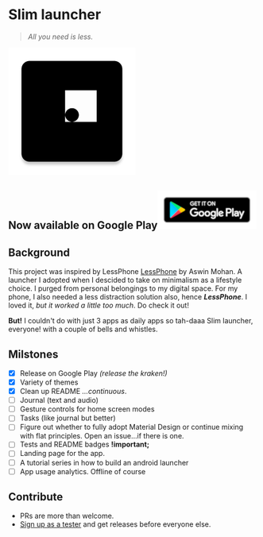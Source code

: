 # Slim launcher

> _All you need is less._

<img id="app-logo" src="docs/assets/ic_launcher-web.png">

## Now available on Google Play[![Google Play badge](docs/assets/google-play-badge.png)](https://play.google.com/store/apps/details?id=com.sduduzog.slimlauncher)

## Background

This project was inspired by LessPhone [LessPhone](https://play.google.com/store/apps/details?id=me.aswinmohan.nophone) by Aswin Mohan. A launcher I adopted when I descided to take on minimalism as a lifestyle choice. I purged from personal belongings to my digital space. For my phone, I also needed a less distraction solution also, hence **_LessPhone_**. I loved it, _but it worked a little too much_. Do check it out!

**But!** I couldn't do with just 3 apps as daily apps so tah-daaa Slim launcher, everyone! with a couple of bells and whistles.

## Milstones

- [x] Release on Google Play _(release the kraken!)_
- [x] Variety of themes
- [x] Clean up README _...continuous_.
- [ ] Journal (text and audio)
- [ ] Gesture controls for home screen modes
- [ ] Tasks (like journal but better)
- [ ] Figure out whether to fully adopt Material Design or continue mixing with flat principles. Open an issue...if there is one.
- [ ] Tests and README badges **!important;**
- [ ] Landing page for the app.
- [ ] A tutorial series in how to build an android launcher
- [ ] App usage analytics. Offline of course

## Contribute

- PRs are more than welcome.
- [Sign up as a tester](https://play.google.com/apps/testing/com.sduduzog.slimlauncher) and get releases before everyone else.
